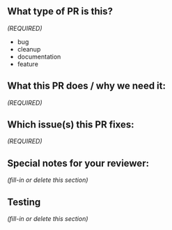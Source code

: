 <!--
  This template provides some ideas of things to include in your PR description.
  
  To start, try providing a short summary of your changes in the Title above. We follow Conventional Commits syntax, please ensure your title is prefixed with one of:
  - `feat: `
  - `fix: `
  - `docs: `
  - `chore: `
  
  If a section of the PR template does not apply to this PR, then delete that section.

  PLEASE READ:
  -------------------------
  Mealie is moving to a regular, automatic release schedule. This means that all PRs should be in a
  stable state, ready for release. This includes:

  - Ensuring new tests have been added to cover new features, or to prevent regressions.
  - Work is fully complete and usable

 -->

## What type of PR is this?

_(REQUIRED)_

<!--
  Delete any of the following that do not apply:
 -->

- bug
- cleanup
- documentation
- feature

## What this PR does / why we need it:

_(REQUIRED)_

<!--
  What goal is this change working towards?
  Provide a bullet pointed summary of how each file was changed.
  Briefly explain any decisions you made with respect to the changes.
  Include anything here that you didn't include in *Release Notes*
  above, such as changes to CI or changes to internal methods.

  If there is a UI component to the change, please include before/after images.
-->

## Which issue(s) this PR fixes:

_(REQUIRED)_

<!--
If this PR fixes one of more issues, list them here.
One per line, like so:
Fixes #123
Fixes #39
-->

## Special notes for your reviewer:

_(fill-in or delete this section)_

<!--
   Is there any particular feedback you would / wouldn't like?
   Which parts of the code should reviewers focus on?
-->

## Testing

_(fill-in or delete this section)_

<!--
  Describe how you tested this change.
-->
